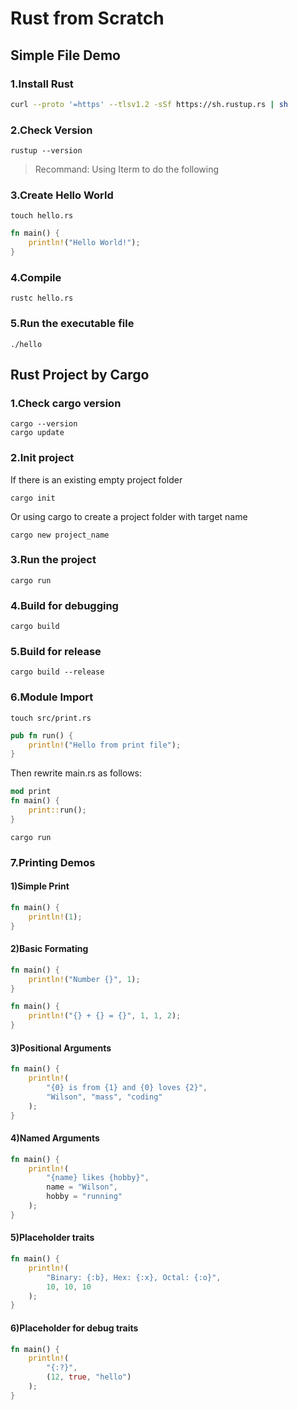 # Rust from Scratch

## Simple File Demo

### 1.Install Rust

```sh
curl --proto '=https' --tlsv1.2 -sSf https://sh.rustup.rs | sh
```

### 2.Check Version

```
rustup --version
```

> Recommand: Using Iterm to do the following

### 3.Create Hello World

```
touch hello.rs
```

```rs
fn main() {
    println!("Hello World!");
}
```

### 4.Compile

```
rustc hello.rs
```

### 5.Run the executable file

```
./hello
```

## Rust Project by Cargo

### 1.Check cargo version

```
cargo --version
cargo update
```

### 2.Init project

If there is an existing empty project folder

```
cargo init
```

Or using cargo to create a project folder with target name

```
cargo new project_name
```

### 3.Run the project

```
cargo run
```

### 4.Build for debugging

```
cargo build
```

### 5.Build for release

```
cargo build --release
```

### 6.Module Import

```
touch src/print.rs
```

```rs
pub fn run() {
    println!("Hello from print file");
}
```

Then rewrite main.rs as follows:

```rs
mod print
fn main() {
    print::run();
}
```

```
cargo run
```

### 7.Printing Demos

#### 1)Simple Print

```rs
fn main() {
    println!(1);
}
```

#### 2)Basic Formating

```rs
fn main() {
    println!("Number {}", 1);
}
```

```rs
fn main() {
    println!("{} + {} = {}", 1, 1, 2);
}
```

#### 3)Positional Arguments

```rs
fn main() {
    println!(
        "{0} is from {1} and {0} loves {2}",
        "Wilson", "mass", "coding"
    );
}
```

#### 4)Named Arguments

```rs
fn main() {
    println!(
        "{name} likes {hobby}",
        name = "Wilson",
        hobby = "running"
    );
}
```

#### 5)Placeholder traits

```rs
fn main() {
    println!(
        "Binary: {:b}, Hex: {:x}, Octal: {:o}",
        10, 10, 10
    );
}
```

#### 6)Placeholder for debug traits

```rs
fn main() {
    println!(
        "{:?}",
        (12, true, "hello")
    );
}
```